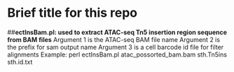 #  Brief title for this repo
##__ectInsBam.pl: used to extract ATAC-seq Tn5 insertion region sequence from BAM files__
Argument 1 is the ATAC-seq BAM file name
Argument 2 is the prefix for sam output name
Argument 3 is a cell barcode id file for filter alignments
Example: perl ectInsBam.pl atac_possorted_bam.bam sth.Tn5ins sth.id.txt
